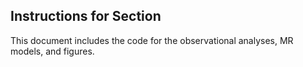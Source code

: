 Instructions for Section
-------

This document includes the code for the observational analyses, MR models, and figures.
